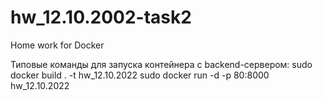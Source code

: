 # hw_12.10.2002-task2
Home work for Docker 

Типовые команды для запуска контейнера c backend-сервером:
sudo docker build . -t hw_12.10.2022
sudo docker run -d -p 80:8000 hw_12.10.2022
